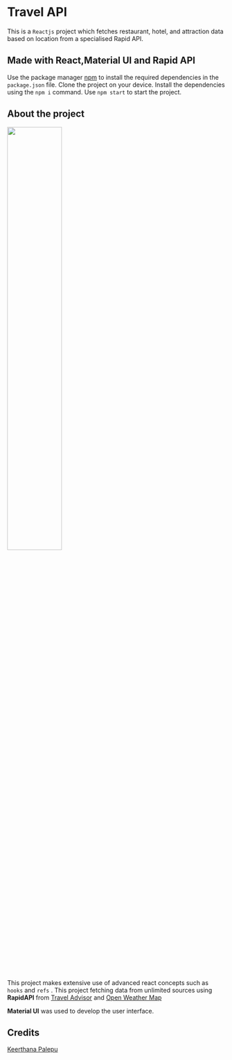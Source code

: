 # Travel API

This is a `Reactjs` project which fetches restaurant, hotel, and attraction data based on location from a specialised Rapid API.

## Made with React,Material UI and Rapid API

Use the package manager [npm](https://docs.npmjs.com/downloading-and-installing-node-js-and-npm) to install the required dependencies in the `package.json` file.
Clone the project on your device. Install the dependencies using the `npm i` command.
Use `npm start` to start the project.

## About the project

<img src="https://user-images.githubusercontent.com/98457650/180263763-eca579ee-0b1c-4390-b2cb-942cb7ad6081.png" width="50%" height="50%">

This project makes extensive use of advanced react concepts such as `hooks` and `refs`
.
This project fetching data from unlimited sources using **RapidAPI** from [Travel Advisor](https://rapidapi.com/apidojo/api/travel-advisor/) and [Open Weather Map](https://openweathermap.org/)

**Material UI** was used to develop the user interface.


## Credits
[Keerthana Palepu](https://github.com/keerthanapalepu)


